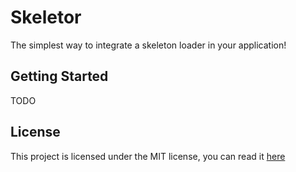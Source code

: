 # Skeletor

The simplest way to integrate a skeleton loader in your application!

## Getting Started

TODO

## License
This project is licensed under the MIT license, you can read it [here](./LICENSE)
